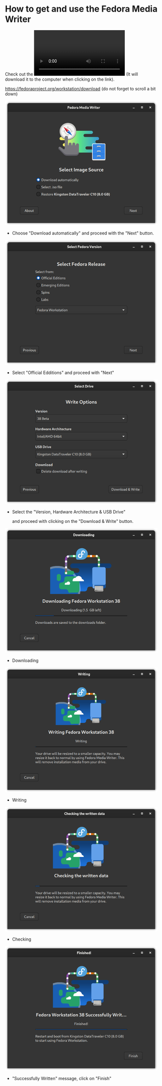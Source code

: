 # How to get and use the Fedora Media Writer

Check out the ![Video](https://github.com/ilikelinux69/Fedora-Media-Writer/blob/main/how_to_get_fmw.webm?raw=true)
(It will download it to the computer when clicking on the link).

https://fedoraproject.org/workstation/download (do not forget to scroll a bit down)

![Screenshot](https://github.com/ilikelinux69/Fedora-Media-Writer/blob/main/01-main_screen-select_source.png?raw=true)
* Choose "Download automatically" and proceed with the "Next" button.

![Screenshot](https://github.com/ilikelinux69/Fedora-Media-Writer/blob/main/02-select_fedora_version.png?raw=true)
* Select "Official Edditions" and proceed with "Next"

![Screenshot](https://github.com/ilikelinux69/Fedora-Media-Writer/blob/main/03-select_write_options.png?raw=true)
* Select the "Version, Hardware Architecture & USB Drive"
  
  and proceed with clicking on the "Download & Write" button.

![Screenshot](https://github.com/ilikelinux69/Fedora-Media-Writer/blob/main/04-download_fedora.png?raw=true)
* Downloading

![Screenshot](https://github.com/ilikelinux69/Fedora-Media-Writer/blob/main/05-writing_fedora.png?raw=true)
* Writing

![Screenshot](https://github.com/ilikelinux69/Fedora-Media-Writer/blob/main/06-checking_fedora.png?raw=true)
* Checking

![Screenshot](https://github.com/ilikelinux69/Fedora-Media-Writer/blob/main/07-writing_successfully.png?raw=true)
* "Successfully Written" message, click on "Finish"

